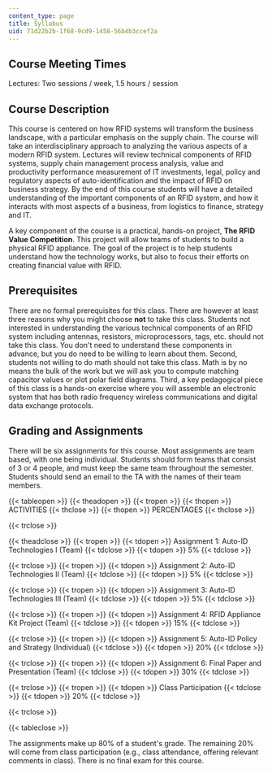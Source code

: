 ```yaml
---
content_type: page
title: Syllabus
uid: 71d22b2b-1f68-9cd9-1458-56b4b3ccef2a
---
```


Course Meeting Times
--------------------

Lectures: Two sessions / week, 1.5 hours / session

Course Description
------------------

This course is centered on how RFID systems will transform the business landscape, with a particular emphasis on the supply chain. The course will take an interdisciplinary approach to analyzing the various aspects of a modern RFID system. Lectures will review technical components of RFID systems, supply chain management process analysis, value and productivity performance measurement of IT investments, legal, policy and regulatory aspects of auto-identification and the impact of RFID on business strategy. By the end of this course students will have a detailed understanding of the important components of an RFID system, and how it interacts with most aspects of a business, from logistics to finance, strategy and IT.

A key component of the course is a practical, hands-on project, **The RFID Value Competition**. This project will allow teams of students to build a physical RFID appliance. The goal of the project is to help students understand how the technology works, but also to focus their efforts on creating financial value with RFID.

Prerequisites
-------------

There are no formal prerequisites for this class. There are however at least three reasons why you might choose **not** to take this class. Students not interested in understanding the various technical components of an RFID system including antennas, resistors, microprocessors, tags, etc. should not take this class. You don't need to understand these components in advance, but you do need to be willing to learn about them. Second, students not willing to do math should not take this class. Math is by no means the bulk of the work but we will ask you to compute matching capacitor values or plot polar field diagrams. Third, a key pedagogical piece of this class is a hands-on exercise where you will assemble an electronic system that has both radio frequency wireless communications and digital data exchange protocols.

Grading and Assignments
-----------------------

There will be six assignments for this course. Most assignments are team based, with one being individual. Students should form teams that consist of 3 or 4 people, and must keep the same team throughout the semester. Students should send an email to the TA with the names of their team members.

{{< tableopen >}}
{{< theadopen >}}
{{< tropen >}}
{{< thopen >}}
ACTIVITIES
{{< thclose >}}
{{< thopen >}}
PERCENTAGES
{{< thclose >}}

{{< trclose >}}

{{< theadclose >}}
{{< tropen >}}
{{< tdopen >}}
Assignment 1: Auto-ID Technologies I (Team)
{{< tdclose >}}
{{< tdopen >}}
5%
{{< tdclose >}}

{{< trclose >}}
{{< tropen >}}
{{< tdopen >}}
Assignment 2: Auto-ID Technologies II (Team)
{{< tdclose >}}
{{< tdopen >}}
5%
{{< tdclose >}}

{{< trclose >}}
{{< tropen >}}
{{< tdopen >}}
Assignment 3: Auto-ID Technologies III (Team)
{{< tdclose >}}
{{< tdopen >}}
5%
{{< tdclose >}}

{{< trclose >}}
{{< tropen >}}
{{< tdopen >}}
Assignment 4: RFID Appliance Kit Project (Team)
{{< tdclose >}}
{{< tdopen >}}
15%
{{< tdclose >}}

{{< trclose >}}
{{< tropen >}}
{{< tdopen >}}
Assignment 5: Auto-ID Policy and Strategy (Individual)
{{< tdclose >}}
{{< tdopen >}}
20%
{{< tdclose >}}

{{< trclose >}}
{{< tropen >}}
{{< tdopen >}}
Assignment 6: Final Paper and Presentation (Team)
{{< tdclose >}}
{{< tdopen >}}
30%
{{< tdclose >}}

{{< trclose >}}
{{< tropen >}}
{{< tdopen >}}
Class Participation
{{< tdclose >}}
{{< tdopen >}}
20%
{{< tdclose >}}

{{< trclose >}}

{{< tableclose >}}

  

The assignments make up 80% of a student's grade. The remaining 20% will come from class participation (e.g., class attendance, offering relevant comments in class). There is no final exam for this course.